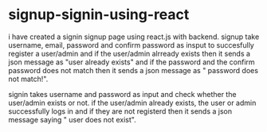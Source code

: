 # signup-signin-using-react
i have created a signin signup page using react.js with backend.
signup take username, email, password and confirm password as insput to succesfully register a user/admin and if the user/admin alrready exists then it sends a json message as 
"user already exists" and if the password and the confirm password does not match then it sends a json message as " password does not match!".

signin takes username and password as input and check whether the user/admin exists or not.
if the user/admin already exists, the user or admin successfully logs in and if they are not registerd then it sends a json message saying " user does not exist".
